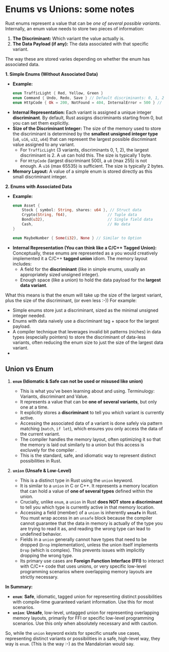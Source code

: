 # Enums vs Unions: some notes 

Rust enums represent a value that can be *one of several possible variants*. Internally, an enum value needs to store two pieces of information:

1.  **The Discriminant:** Which variant the value actually is.
2.  **The Data Payload (if any):** The data associated with that specific variant.

The way these are stored varies depending on whether the enum has associated data.

**1. Simple Enums (Without Associated Data)**

*   **Example:**
    ```rust
    enum TrafficLight { Red, Yellow, Green }
    enum Command { Undo, Redo, Save } // Default discriminants: 0, 1, 2
    enum HttpCode { Ok = 200, NotFound = 404, InternalError = 500 } // Explicit discriminants
    ```
*   **Internal Representation:** Each variant is assigned a unique integer **discriminant**. By default, Rust assigns discriminants starting from 0, but you can set them explicitly.
*   **Size of the Discriminant Integer:** The size of the memory used to store the discriminant is determined by the **smallest unsigned integer type** (`u8`, `u16`, `u32`, `u64`) that can represent the largest possible discriminant value assigned to any variant.
    *   For `TrafficLight` (3 variants, discriminants 0, 1, 2), the largest discriminant is 2. A `u8` can hold this. The size is typically 1 byte.
    *   For `HttpCode` (largest discriminant 500), a `u8` (max 255) is not enough. A `u16` (max 65535) is sufficient. The size is typically 2 bytes.
*   **Memory Layout:** A value of a simple enum is stored directly as this small discriminant integer.

**2. Enums with Associated Data**

*   **Example:**
    ```rust
    enum Asset {
        Stock { symbol: String, shares: u64 }, // Struct data
        Crypto(String, f64),                  // Tuple data
        Bond(u32),                            // Single field data
        Cash,                                 // No data
    }
    
    enum MaybeNumber { Some(i32), None } // Similar to Option
    ```
*   **Internal Representation (You can think like a C/C++ Tagged Union):** Conceptually, these enums are represented as a you would creatively implemented it a C/C++ **tagged union** idiom. The memory layout includes:
    *   A field for the **discriminant** (like in simple enums, usually an appropriately sized unsigned integer).
    *   Enough space (like a union) to hold the data payload for the **largest data variant**.


What this means is that the enum will take up the size of the largest variant, plus the size of the discriminant, (or even less :-)) For example:

*   Simple enums store just a discriminant, sized as the minimal unsigned integer needed.
*   Enums with data naively use a discriminant tag + space for the largest payload.
*   A compiler technique that leverages invalid bit patterns (niches) in data types (especially pointers) to store the discriminant of data-less variants, often reducing the enum size to just the size of the largest data variant.
*   

## Union vs Enum

1.  **`enum` (Idiomatic & Safe can not be used or misused like union)**
    *   This is what you've been learning about and using. Terminulogy: Variants, discriminant and Value.
    *   It represents a value that can be **one of several variants**, but only one at a time.
    *   It explicitly stores a **discriminant** to tell you *which* variant is currently active.
    *   Accessing the associated data of a variant is done safely via pattern matching (`match`, `if let`), which ensures you only access the data of the current variant.
    *   The compiler handles the memory layout, often optimizing it so that the memory is laid out similarly to a union but this access is excluvely for the compiler .
    *   This is the standard, safe, and idiomatic way to represent distinct possibilities in Rust.

2.  **`union` (Unsafe & Low-Level)**
    *   This is a distinct type in Rust using the `union` keyword.
    *   It is similar to a `union` in C or C++. It represents a memory location that can hold a value of **one of several types** defined within the union.
    *   Crucially, unlike `enum`, a `union` in Rust **does NOT store a discriminant** to tell you which type is currently active in that memory location.
    *   Accessing a field (member) of a `union` is inherently **`unsafe`** in Rust. You must wrap access in an `unsafe` block because the compiler cannot guarantee that the data in memory is actually of the type you are trying to read it as, and reading the wrong type can lead to undefined behavior.
    *   Fields in a `union` generally cannot have types that need to be dropped (`Drop` implementation), unless the union itself implements `Drop` (which is complex). This prevents issues with implicitly dropping the wrong type.
    *   Its primary use cases are **Foreign Function Interface (FFI)** to interact with C/C++ code that uses unions, or very specific low-level programming scenarios where overlapping memory layouts are strictly necessary.

**In Summary:**

*   **`enum`**: **Safe**, idiomatic, tagged union for representing distinct possibilities with compile-time guaranteed variant information. Use this for most scenarios.
*   **`union`**: **Unsafe**, low-level, untagged union for representing overlapping memory layouts, primarily for FFI  or specific low-level programming scenarios. Use this only when absolutely necessary and with caution.

So, while the `union` keyword exists for specific unsafe use cases, representing distinct variants or possibilities in a safe, high-level way, they way is `enum`. (This is the way :-) as the Mandalorian would say.